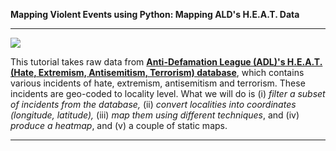 **Mapping Violent Events using Python: Mapping ALD's H.E.A.T. Data**

---

![](https://33333.cdn.cke-cs.com/kSW7V9NHUXugvhoQeFaf/images/e1ca66d47823748cbbc4207e019304798ae7dba0e9b7513c.jpg)

This tutorial takes raw data from [**Anti-Defamation League (ADL)'s H.E.A.T. (Hate, Extremism, Antisemitism, Terrorism) database**](https://www.adl.org/resources/tools-to-track-hate/heat-map), which contains various incidents of hate, extremism, antisemitism and terrorism. These incidents are geo-coded to locality level. What we will do is (i) _filter a subset of incidents from the database,_ (ii) _convert localities into coordinates (longitude, latitude),_ (iii) _map them using different techniques_, and (iv) _produce a heatmap_, and (v) a couple of static maps.

---
